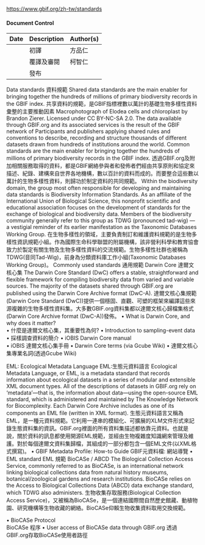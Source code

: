 https://www.gbif.org/zh-tw/standards

#### Document Control
| Date | Description | Author(s) |
| ---- | ----------- | --------- |
|      | 初譯        | 方品仁    |
| | 覆譯及審閱  | 柯智仁    |
| | 發布  |     |

Data standards 資料規範
Shared data standards are the main enabler for bringing together the hundreds of millions of primary biodiversity records in the GBIF index.
共享資料的規範，是GBIF指標裡數以萬計的基礎生物多樣性資料彙整的主要推動因素
Macrophotograph of Elodea cells and chloroplast by Brandon Zierer. Licensed under CC BY-NC-SA 2.0.
The data available through GBIF.org and its associated services is the result of the GBIF network of Participants and publishers applying shared rules and conventions to describe, recording and structure thousands of different datasets drawn from hundreds of institutions around the world. Common standards are the main enabler for bringing together the hundreds of millions of primary biodiversity records in the GBIF index.
透過GBIF.org及附加相關服務取得的資料，都是GBIF網絡參與者和發佈者們經由共享原則和協定來描述、紀錄、建構來自世界各地機構，數以百計的資料而成的。而要整合這些數以萬計的生物多樣性資料，則歸功於制定資料的共同規範。
Within the biodiversity domain, the group most often responsible for developing and maintaining data standards is Biodiversity Information Standards. As an affiliate of the International Union of Biological Science, this nonprofit scientific and educational association focuses on the development of standards for the exchange of biological and biodiversity data. Members of the biodiversity community generally refer to this group as TDWG (pronounced tad-wig) — a vestigial reminder of its earlier manifestation as the Taxonomic Databases Working Group.
在生物多樣性的領域，主要負責制訂和維護資料規範的是生物多樣性資訊規範小組。作為國際生命科學聯盟的附屬機構，該非營利科學和教育協會致力於製定有關生物及生物多樣性資料的交流規範。生物多樣性社群也被稱為TDWG(音同Tad-Wig)，前身為分類資料庫工作小組(Taxonomic Databases Working Group)。
Commonly used standards 通用規範
Darwin Core 達爾文核心集
The Darwin Core Standard (DwC) offers a stable, straightforward and flexible framework for compiling biodiversity data from varied and variable sources. The majority of the datasets shared through GBIF.org are published using the Darwin Core Archive format (DwC-A).
達爾文核心集規範(Darwin Core Standard (DwC))提供一個穩固、直觀、可塑的框架來編譯這些來源複雜的生物多樣性資料集。大多數GBIF.org資料集都以達爾文核心歸檔集格式(Darwin Core Archive format (DwC-A))發佈。
•	What is Darwin Core, and why does it matter?  
•	什麼是達爾文核心集，其重要性為何?
•	Introduction to sampling-event data   
•	採樣調查資料的簡介
•	iOBIS Darwin Core manual   
•	iOBIS 達爾文核心集手冊
•	Darwin Core terms (via Gcube Wiki)
•	達爾文核心集專業名詞(透過Gcube Wiki)

EML: Ecological Metadata Language 
EML:生態元資料語言
Ecological Metadata Language, or EML, is a metadata standard that records information about ecological datasets in a series of modular and extensible XML document types. All of the descriptions of datasets in GBIF.org rely on ‘metadata’—that is, the information about data—using the open-source EML standard, which is administered and maintained by The Knowledge Network for Biocomplexity. Each Darwin Core Archive includes as one of its components an EML file (written in XML format).
生態元資料語言又稱為EML，是一種元資料規範。它利用一連串的模組化、可擴展的XLM文件形式來記錄生態資料集的資訊。GBIF.org裡面的所有資料集描述都依靠元資料。也就是說，關於資料的訊息都使用開源EML規範，並經由生物複雜度知識網來管理及維護。對於每個達爾文資料集歸檔，其組成的一部分都包含一個EML文件(以XML格式撰寫)。
•	GBIF Metadata Profile: How-to Guide
GBIF元資料檔: 網站導覽
•	EML standard
EML 規範
BioCASe / ABCD
The Biological Collection Access Service, commonly referred to as BioCASe, is an international network linking biological collections data from natural history museums, botanical/zoological gardens and research institutions. BioCASe relies on the Access to Biological Collections Data (ABCD) data exchange standard, which TDWG also administers.
生物收集存取服務(Biological Collection Access Service)，又被稱為BioCASe，是一個連結國際間自然歷史館藏、動植物園、研究機構等生物收藏的網絡。BioCASe仰賴生物收集資料取用交換規範。

•	BioCASe Protocol   
BioCASe 程序
•	User access of BioCASe data through GBIF.org 
透過GBIF.org存取BioCASe使用者路徑

